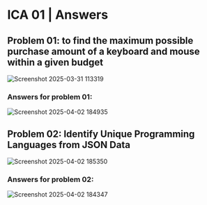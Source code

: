 # ICA 01 | Answers

## Problem 01: to find the maximum possible purchase amount of a keyboard and mouse within a given budget
![Screenshot 2025-03-31 113319](https://github.com/user-attachments/assets/4361777d-e078-4034-983d-29b47e6b3cbe)

### Answers for problem 01: 
![Screenshot 2025-04-02 184935](https://github.com/user-attachments/assets/fd75843f-550c-48df-842b-4d419e87ca98)

## Problem 02: Identify Unique Programming Languages from JSON Data
![Screenshot 2025-04-02 185350](https://github.com/user-attachments/assets/7a111439-0ea9-40df-ad54-55e53cb871a7)

### Answers for problem 02: 
![Screenshot 2025-04-02 184347](https://github.com/user-attachments/assets/cb0ca0f7-d57f-4a18-828c-e0bc028955b0)
